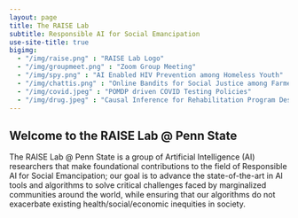 ```yaml
---
layout: page
title: The RAISE Lab
subtitle: Responsible AI for Social Emancipation
use-site-title: true
bigimg:
  - "/img/raise.png" : "RAISE Lab Logo"
  - "/img/groupmeet.png" : "Zoom Group Meeting"
  - "/img/spy.png" : "AI Enabled HIV Prevention among Homeless Youth"
  - "/img/chattis.png" : "Online Bandits for Social Justice among Farmers"
  - "/img/covid.jpeg" : "POMDP driven COVID Testing Policies"
  - "/img/drug.jpeg" : "Causal Inference for Rehabilitation Program Design"
---
```


## Welcome to the RAISE Lab @ Penn State


The RAISE Lab @ Penn State is a group of Artificial Intelligence (AI) researchers that make foundational contributions to the field of Responsible AI for Social Emancipation; our goal is to advance the state-of-the-art in AI tools and algorithms to solve critical challenges faced by marginalized communities around the world, while ensuring that our algorithms do not exacerbate existing health/social/economic inequities in society.
